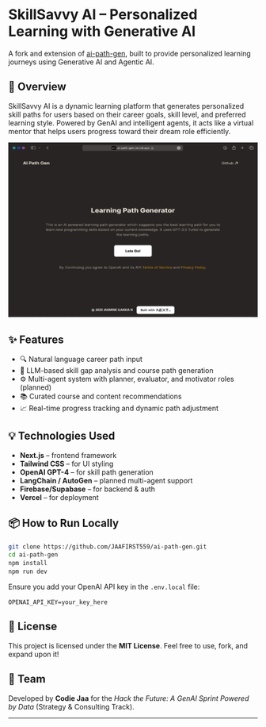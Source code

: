 
# SkillSavvy AI – Personalized Learning with Generative AI


A fork and extension of [ai-path-gen](https://github.com/JAAFIRST559/ai-path-gen), built to provide personalized learning journeys using Generative AI and Agentic AI.

## 🚀 Overview


SkillSavvy AI is a dynamic learning platform that generates personalized skill paths for users based on their career goals, skill level, and preferred learning style. Powered by GenAI and intelligent agents, it acts like a virtual mentor that helps users progress toward their dream role efficiently.

![SkillSavvy AI Preview](./Generator-modified.png)

## ✨ Features

- 🔍 Natural language career path input
- 🧠 LLM-based skill gap analysis and course path generation
- ⚙️ Multi-agent system with planner, evaluator, and motivator roles (planned)
- 📚 Curated course and content recommendations
- 📈 Real-time progress tracking and dynamic path adjustment

## 💡 Technologies Used

- **Next.js** – frontend framework
- **Tailwind CSS** – for UI styling
- **OpenAI GPT-4** – for skill path generation
- **LangChain / AutoGen** – planned multi-agent support
- **Firebase/Supabase** – for backend & auth
- **Vercel** – for deployment

## 📦 How to Run Locally

```bash
git clone https://github.com/JAAFIRST559/ai-path-gen.git
cd ai-path-gen
npm install
npm run dev
```

Ensure you add your OpenAI API key in the `.env.local` file:

```env
OPENAI_API_KEY=your_key_here
```

## 📄 License

This project is licensed under the **MIT License**. Feel free to use, fork, and expand upon it!

## 👥 Team

Developed by **Codie Jaa** for the _Hack the Future: A GenAI Sprint Powered by Data_ (Strategy & Consulting Track).

---

